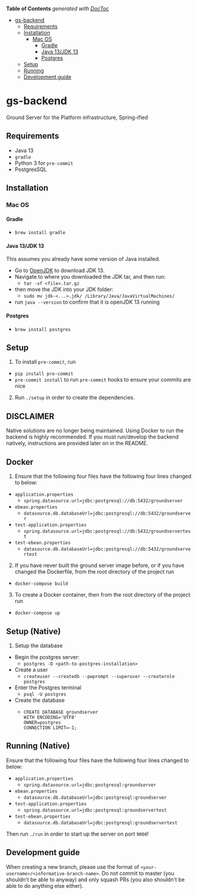 <!-- START doctoc generated TOC please keep comment here to allow auto update -->
<!-- DON'T EDIT THIS SECTION, INSTEAD RE-RUN doctoc TO UPDATE -->
**Table of Contents**  *generated with [DocToc](https://github.com/thlorenz/doctoc)*

- [gs-backend](#gs-backend)
  - [Requirements](#requirements)
  - [Installation](#installation)
    - [Mac OS](#mac-os)
      - [Gradle](#gradle)
      - [Java 13/JDK 13](#java-13jdk-13)
      - [Postgres](#postgres)
  - [Setup](#setup)
  - [Running](#running)
  - [Development guide](#development-guide)

<!-- END doctoc generated TOC please keep comment here to allow auto update -->

# gs-backend
Ground Server for the Platform infrastructure, Spring-ified

## Requirements
- Java 13
- `gradle`
- Python 3 for `pre-commit`
- PostgresSQL

## Installation
### Mac OS
#### Gradle
  - `brew install gradle`

#### Java 13/JDK 13
This assumes you already have some version of Java installed.
  - Go to [OpenJDK](https://jdk.java.net/13/) to download JDK 13.
  - Navigate to where you downloaded the JDK tar, and then run:
      -  `tar -xf <file>.tar.gz`
  - then move the JDK into your JDK folder:
      -  `sudo mv jdk-<...>.jdk/ /Library/Java/JavaVirtualMachines/`
  - run `java --version` to confirm that it is openJDK 13 running


#### Postgres
  - `brew install postgres`

## Setup
1. To install `pre-commit`, run
  - `pip install pre-commit`
  - `pre-commit install` to run `pre-commit` hooks to ensure your commits are nice
2. Run `./setup` in order to create the dependencies.

## DISCLAIMER
Native solutions are no longer being maintained. Using Docker to run the backend is highly recommended. If you must run/develop the backend natively, instructions are provided later on in the README.

## Docker
1. Ensure that the following four files have the following four lines changed to below:
  - `application.properties`
      * `spring.datasource.url=jdbc:postgresql://db:5432/groundserver`
  - `ebean.properties`
      * `datasource.db.databaseUrl=jdbc:postgresql://db:5432/groundserver`
  - `test-application.properties`
      * `spring.datasource.url=jdbc:postgresql://db:5432/groundservertest`
  - `test-ebean.properties`
      * `datasource.db.databaseUrl=jdbc:postgresql://db:5432/groundservertest`
2. If you have never built the ground server image before, or if you have changed the Dockerfile, from the root directory of the project run
  - `docker-compose build`
3. To create a Docker container, then from the root directory of the project run
  -  `docker-compose up`

## Setup (Native)
1. Setup the database
  - Begin the postgres server:
      * `postgres -D <path-to-postgres-installation>`
  - Create a user
      * `createuser --createdb --pwprompt --superuser --createrole postgres`
  - Enter the Postgres terminal
      * `psql -U postgres`
  - Create the database
      * ```
        CREATE DATABASE groundserver
        WITH ENCODING='UTF8'
        OWNER=postgres
        CONNECTION LIMIT=-1;
        ```

## Running (Native)
Ensure that the following four files have the following four lines changed to below:
  - `application.properties`
      * `spring.datasource.url=jdbc:postgresql:groundserver`
  - `ebean.properties`
      * `datasource.db.databaseUrl=jdbc:postgresql:groundserver`
  - `test-application.properties`
      * `spring.datasource.url=jdbc:postgresql:groundservertest`
  - `test-ebean.properties`
      * `datasource.db.databaseUrl=jdbc:postgresql:groundservertest`

Then run `./run` in order to start up the server on port `9000`!

## Development guide

When creating a new branch, please use the format of `<your-username>/<informative-branch-name>`. Do not commit to master (you shouldn't be able to anyway) and only squash PRs (you also shouldn't be able to do anything else either).
